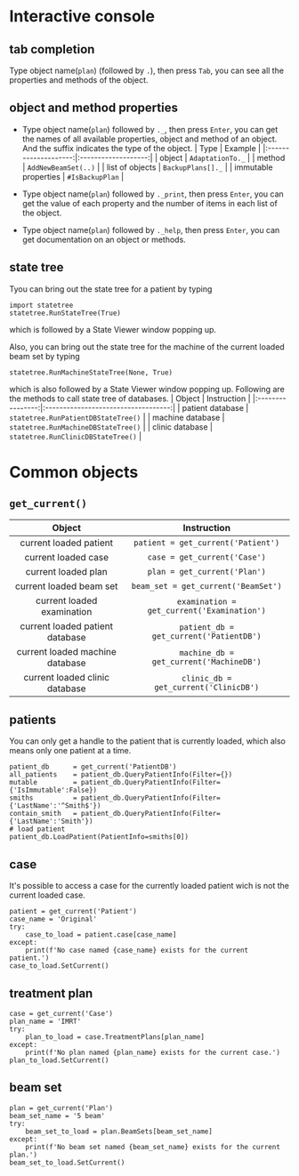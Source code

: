 # Interactive console
## tab completion
Type object name(`plan`) (followed by `.`), then press `Tab`, you can see all the properties and methods of the object.

## object and method properties
- Type object name(`plan`) followed by `._`, then press `Enter`, you can get the names of all available properties, object and method of an object. 
And the suffix indicates the type of the object.
|        Type          |       Example       |
|:--------------------:|:-------------------:|
| object               | `AdaptationTo._`    |
| method               | `AddNewBeamSet(..)` |
| list of objects      | `BackupPlans[]._`   |
| immutable properties | `#IsBackupPlan`     |

- Type object name(`plan`) followed by `._print`, then press `Enter`, you can get the value of each property and the number of items in each list of the object. 

- Type object name(`plan`) followed by `._help`, then press `Enter`, you can get documentation on an object or methods.

## state tree
Tyou can bring out the state tree for a patient by typing
```
import statetree
statetree.RunStateTree(True)
```
which is followed by a State Viewer window popping up.

Also, you can bring out the state tree for the machine of the current loaded beam set by typing
```
statetree.RunMachineStateTree(None, True)
```
which is also followed by a State Viewer window popping up.
Following are the methods to call state tree of databases.
|      Object      |             Instruction             |
|:----------------:|:-----------------------------------:|
| patient database | `statetree.RunPatientDBStateTree()` |
| machine database | `statetree.RunMachineDBStateTree()` |
| clinic database  | `statetree.RunClinicDBStateTree()`  |

# Common objects
## `get_current()`
|              Object             |                 Instruction                |
|:-------------------------------:|:------------------------------------------:|
| current loaded patient          | `patient = get_current('Patient')`         |
| current loaded case             | `case = get_current('Case')`               |
| current loaded plan             | `plan = get_current('Plan')`               |
| current loaded beam set         | `beam_set = get_current('BeamSet')`        |
| current loaded examination      | `examination = get_current('Examination')` |
| current loaded patient database | `patient_db = get_current('PatientDB')`    |
| current loaded machine database | `machine_db = get_current('MachineDB')`    |
| current loaded clinic database  | `clinic_db = get_current('ClinicDB')`      |

## patients
You can only get a handle to the patient that is currently loaded, which also means only one patient at a time.
```
patient_db      = get_current('PatientDB')
all_patients    = patient_db.QueryPatientInfo(Filter={})
mutable         = patient_db.QueryPatientInfo(Filter={'IsImmutable':False})
smiths          = patient_db.QueryPatientInfo(Filter={'LastName':'^Smith$'})
contain_smith   = patient_db.QueryPatientInfo(Filter={'LastName':'Smith'})
# load patient
patient_db.LoadPatient(PatientInfo=smiths[0])
```

## case
It's possible to access a case for the currently loaded patient wich is not the current loaded case.
```
patient = get_current('Patient')
case_name = 'Original'
try:
    case_to_load = patient.case[case_name]
except:
    print(f'No case named {case_name} exists for the current patient.')
case_to_load.SetCurrent()
```

## treatment plan
```
case = get_current('Case')
plan_name = 'IMRT'
try:
    plan_to_load = case.TreatmentPlans[plan_name]
except:
    print(f'No plan named {plan_name} exists for the current case.')
plan_to_load.SetCurrent()
```

## beam set
```
plan = get_current('Plan')
beam_set_name = '5 beam'
try:
    beam_set_to_load = plan.BeamSets[beam_set_name]
except:
    print(f'No beam set named {beam_set_name} exists for the current plan.')
beam_set_to_load.SetCurrent()
```